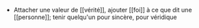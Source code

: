 - Attacher une valeur de [[vérité]], ajouter [[foi]] à ce que dit une [[personne]]; tenir quelqu'un pour sincère, pour véridique